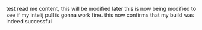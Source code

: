 test read me content, this will be modified later
this is now being modified to see if my intelij pull is gonna work fine.
this now confirms that my build was indeed successful

